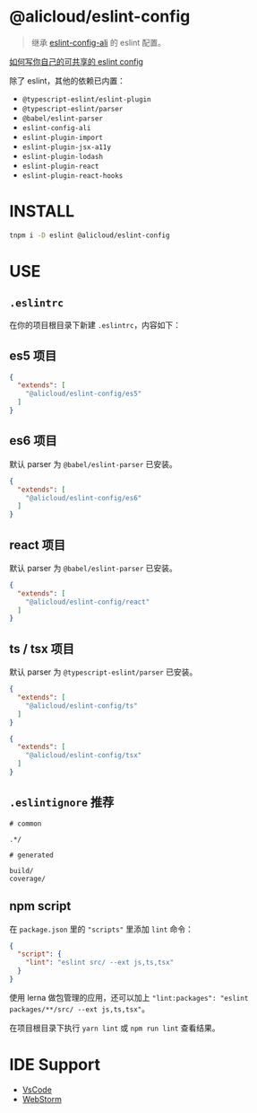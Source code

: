 @alicloud/eslint-config
=====================

> 继承 [eslint-config-ali](https://www.npmjs.com/package/eslint-config-ali) 的 eslint 配置。

[如何写你自己的可共享的 eslint config](https://eslint.org/docs/developer-guide/shareable-configs)

除了 eslint，其他的依赖已内置：

* `@typescript-eslint/eslint-plugin`
* `@typescript-eslint/parser`
* `@babel/eslint-parser`
* `eslint-config-ali`
* `eslint-plugin-import`
* `eslint-plugin-jsx-a11y`
* `eslint-plugin-lodash`
* `eslint-plugin-react`
* `eslint-plugin-react-hooks`

# INSTALL

```sh
tnpm i -D eslint @alicloud/eslint-config
```

# USE

## `.eslintrc`

在你的项目根目录下新建 `.eslintrc`，内容如下：

## es5 项目

```json
{
  "extends": [
    "@alicloud/eslint-config/es5"
  ]
}
```

## es6 项目

默认 parser 为 `@babel/eslint-parser` 已安装。

```json
{
  "extends": [
    "@alicloud/eslint-config/es6"
  ]
}
```

## react 项目

默认 parser 为 `@babel/eslint-parser` 已安装。

```json
{
  "extends": [
    "@alicloud/eslint-config/react"
  ]
}
```

## ts / tsx 项目

默认 parser 为 `@typescript-eslint/parser` 已安装。

```json
{
  "extends": [
    "@alicloud/eslint-config/ts"
  ]
}
```

```json
{
  "extends": [
    "@alicloud/eslint-config/tsx"
  ]
}
```

## `.eslintignore` 推荐

```ignore
# common

.*/

# generated

build/
coverage/
```

## npm script

在 `package.json` 里的 `"scripts"` 里添加 `lint` 命令：

```json
{
  "script": {
    "lint": "eslint src/ --ext js,ts,tsx"
  }
}
```

使用 lerna 做包管理的应用，还可以加上 `"lint:packages": "eslint packages/**/src/ --ext js,ts,tsx"`。

在项目根目录下执行 `yarn lint` 或 `npm run lint` 查看结果。

# IDE Support

* [VsCode](https://github.com/Microsoft/vscode-eslint)
* [WebStorm](https://www.jetbrains.com/help/webstorm/eslint.html#ws_js_linters_eslint_install_and_configure)
